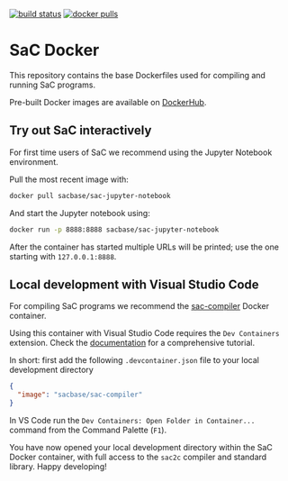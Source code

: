 [![build status](https://github.com/SacBase/sac-jupyter-notebook/workflows/docker/badge.svg)](https://github.com/SacBase/sac-jupyter-notebook/actions?query=workflow%3A"docker")
[![docker pulls](https://img.shields.io/docker/pulls/sacbase/sac-jupyter-notebook)](https://hub.docker.com/r/sacbase/sac-jupyter-notebook)

# SaC Docker

This repository contains the base Dockerfiles used for compiling and running SaC programs.

Pre-built Docker images are available on [DockerHub](https://hub.docker.com/u/sacbase).

## Try out SaC interactively

For first time users of SaC we recommend using the Jupyter Notebook environment.

Pull the most recent image with:

```bash
docker pull sacbase/sac-jupyter-notebook
```

And start the Jupyter notebook using:

```bash
docker run -p 8888:8888 sacbase/sac-jupyter-notebook
```

After the container has started multiple URLs will be printed; use the one starting with `127.0.0.1:8888`.

## Local development with Visual Studio Code

For compiling SaC programs we recommend the [sac-compiler](https://hub.docker.com/r/sacbase/sac-compiler) Docker container.

Using this container with Visual Studio Code requires the `Dev Containers` extension.
Check the [documentation](https://code.visualstudio.com/docs/devcontainers/containers) for a comprehensive tutorial.

In short: first add the following `.devcontainer.json` file to your local development directory

```json
{
  "image": "sacbase/sac-compiler"
}
```

In VS Code run the `Dev Containers: Open Folder in Container...` command from the Command Palette (`F1`).

You have now opened your local development directory within the SaC Docker container, with full access to the `sac2c` compiler and standard library.
Happy developing!

